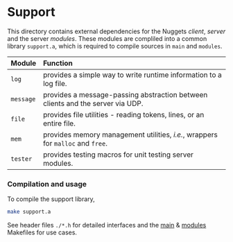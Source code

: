 # Support

 This directory contains external dependencies for the Nuggets *client*, *server* and the server *modules*. These modules are compliled into a common library `support.a`, which is required to compile sources in `main` and `modules`.

| Module  | Function     |
| :------ | :------------ |
| `log` | provides a simple way to write runtime information to a log file. |
| `message`  | provides a message-passing abstraction between clients and the server via UDP. |
| `file`| provides file utilities - reading tokens, lines, or an entire file.|
| `mem`  | provides memory management utilities, *i.e.*, wrappers for `malloc` and `free`.   |
| `tester`  | provides testing macros for unit testing server modules.  |

### Compilation and usage

To compile the support library,
```bash
make support.a
```

See header files `./*.h` for detailed interfaces and the [main](../main/Makefile) & [modules](../modules/Makefile) Makefiles for use cases.
